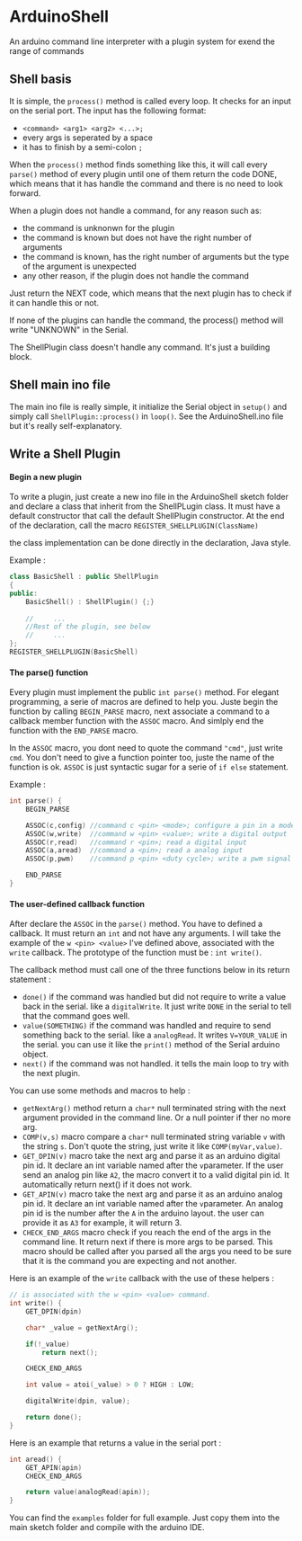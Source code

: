 # ArduinoShell

An arduino command line interpreter with a plugin system for exend the range of commands

## Shell basis
It is simple, the `process()` method is called every loop. It checks for an input on the serial port. The input has the following format:
 * `<command> <arg1> <arg2> <...>;`
 * every args is seperated by a space
 * it has to finish by a semi-colon `;`

When the `process()` method finds something like this, it will call every `parse()` method of every plugin until one of them return the code DONE, which means that it has handle the command and there is no need to look forward.

When a plugin does not handle a command, for any reason such as:
 * the command is unknonwn for the plugin
 * the command is known but does not have the right number of arguments
 * the command is known, has the right number of arguments but the type of the argument is unexpected
 * any other reason, if the plugin does not handle the command

Just return the NEXT code, which means that the next plugin has to check if it can handle this or not.

If none of the plugins can handle the command, the process() method will write "UNKNOWN" in the Serial.

The ShellPlugin class doesn't handle any command. It's just a building block.

## Shell main ino file
The main ino file is really simple, it initialize the Serial object in `setup()` and simply call `ShellPlugin::process()` in `loop()`. See the ArduinoShell.ino file but it's really self-explanatory.

## Write a Shell Plugin

#### Begin a new plugin
To write a plugin, just create a new ino file in the ArduinoShell sketch folder and declare a class that inherit from the ShellPLugin class. It must have a default constructor that call the default ShellPlugin constructor. At the end of the declaration, call the macro `REGISTER_SHELLPLUGIN(ClassName)`

the class implementation can be done directly in the declaration, Java style.

Example : 
```cpp
class BasicShell : public ShellPlugin
{
public:
    BasicShell() : ShellPlugin() {;}
    
    //     ...
    //Rest of the plugin, see below
    //     ...
};
REGISTER_SHELLPLUGIN(BasicShell)
```

#### The parse() function
Every plugin must implement the public `int parse()` method. For elegant programming, a serie of macros are defined to help you. Juste begin the function by calling `BEGIN_PARSE` macro, next associate a command to a callback member function with the `ASSOC` macro. And simlply end the function with the `END_PARSE` macro.

In the `ASSOC` macro, you dont need to quote the command `"cmd"`, just write `cmd`. You don't need to give a function pointer too, juste the name of the function is ok.
`ASSOC` is just syntactic sugar for a serie of `if else` statement.

Example :
```cpp
int parse() {
    BEGIN_PARSE

    ASSOC(c,config) //command c <pin> <mode>; configure a pin in a mode ("DI" for digital input, etc...)
    ASSOC(w,write)  //command w <pin> <value>; write a digital output
    ASSOC(r,read)   //command r <pin>; read a digital input
    ASSOC(a,aread)  //command a <pin>; read a analog input
    ASSOC(p,pwm)    //command p <pin> <duty cycle>; write a pwm signal

    END_PARSE
}
```

#### The user-defined callback function
After declare the `ASSOC` in the `parse()` method. You have to defined a callback. It must return an `int` and not have any arguments. I will take the example of the `w <pin> <value>` I've defined above, associated with the `write` callback. The prototype of the function must be : `int write()`.

The callback method must call one of the three functions below in its return statement :
* `done()` if the command was handled but did not require to write a value back in the serial. like a `digitalWrite`. It just write `DONE` in the serial to tell that the command goes well.
* `value(SOMETHING)` if the command was handled and require to send something back to the serial. like a `analogRead`. It writes `V=YOUR_VALUE` in the serial. you can use it like the `print()` method of the Serial arduino object.
* `next()` if the command was not handled. it tells the main loop to try with the next plugin.

You can use some methods and macros to help :
* `getNextArg()` method return a `char*` null terminated string with the next argument provided in the command line. Or a null pointer if ther no more arg.
* `COMP(v,s)` macro compare a `char*` null terminated string variable `v` with the string `s`. Don't quote the string, just write it like `COMP(myVar,value)`.
* `GET_DPIN(v)` macro take the next arg and parse it as an arduino digital pin id. It declare an int variable named after the  `v`parameter. If the user send an analog pin like `A2`, the macro convert it to a valid digital pin id. It automatically return next() if it does not work.
* `GET_APIN(v)` macro take the next arg and parse it as an arduino analog pin id. It declare an int variable named after the  `v`parameter. An analog pin id is the number after the `A` in the arduino layout. the user can provide it as `A3` for example, it will return 3.
* `CHECK_END_ARGS` macro check if you reach the end of the args in the command line. It return next if there is more args to be parsed. This macro should be called after you parsed all the args you need to be sure that it is the command you are expecting and not another.

Here is an example of the `write` callback with the use of these helpers :
```cpp
// is associated with the w <pin> <value> command.
int write() {
    GET_DPIN(dpin)

    char* _value = getNextArg();

    if(!_value)
        return next();

    CHECK_END_ARGS

    int value = atoi(_value) > 0 ? HIGH : LOW;

    digitalWrite(dpin, value);

    return done();
}
```

Here is an example that returns a value in the serial port :
```cpp
int aread() {
    GET_APIN(apin)
    CHECK_END_ARGS

    return value(analogRead(apin));
}
```

You can find the `examples` folder for full example. Just copy them into the main sketch folder and compile with the arduino IDE.